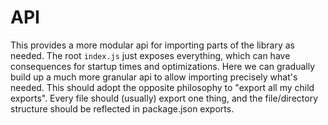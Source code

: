 # API

This provides a more modular api for importing parts of the library as needed.
The root `index.js` just exposes everything, which can have consequences for startup times and optimizations.
Here we can gradually build up a much more granular api to allow importing precisely what's needed.
This should adopt the opposite philosophy to "export all my child exports".
Every file should (usually) export one thing, and the file/directory structure should be reflected in package.json exports.

